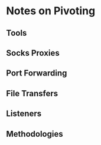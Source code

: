 # Notes on Pivoting

## Tools

## Socks Proxies

## Port Forwarding

## File Transfers

## Listeners

## Methodologies

